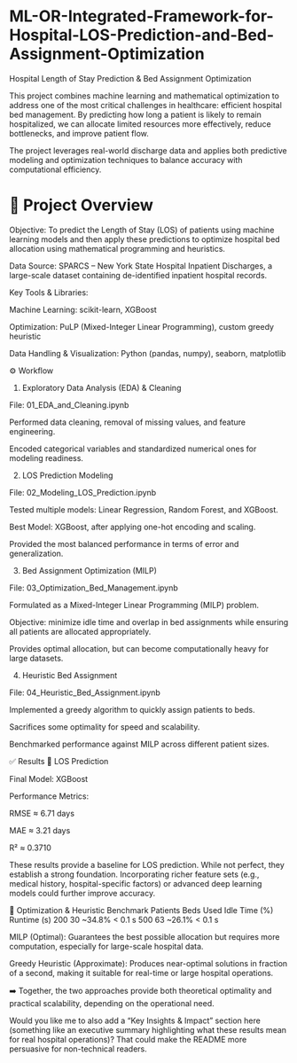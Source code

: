 # ML-OR-Integrated-Framework-for-Hospital-LOS-Prediction-and-Bed-Assignment-Optimization
Hospital Length of Stay Prediction & Bed Assignment Optimization

This project combines machine learning and mathematical optimization to address one of the most critical challenges in healthcare: efficient hospital bed management. By predicting how long a patient is likely to remain hospitalized, we can allocate limited resources more effectively, reduce bottlenecks, and improve patient flow.

The project leverages real-world discharge data and applies both predictive modeling and optimization techniques to balance accuracy with computational efficiency.

# 📌 Project Overview

Objective:
To predict the Length of Stay (LOS) of patients using machine learning models and then apply these predictions to optimize hospital bed allocation using mathematical programming and heuristics.

Data Source:
SPARCS – New York State Hospital Inpatient Discharges, a large-scale dataset containing de-identified inpatient hospital records.

Key Tools & Libraries:

Machine Learning: scikit-learn, XGBoost

Optimization: PuLP (Mixed-Integer Linear Programming), custom greedy heuristic

Data Handling & Visualization: Python (pandas, numpy), seaborn, matplotlib

⚙️ Workflow
1. Exploratory Data Analysis (EDA) & Cleaning

File: 01_EDA_and_Cleaning.ipynb

Performed data cleaning, removal of missing values, and feature engineering.

Encoded categorical variables and standardized numerical ones for modeling readiness.

2. LOS Prediction Modeling

File: 02_Modeling_LOS_Prediction.ipynb

Tested multiple models: Linear Regression, Random Forest, and XGBoost.

Best Model: XGBoost, after applying one-hot encoding and scaling.

Provided the most balanced performance in terms of error and generalization.

3. Bed Assignment Optimization (MILP)

File: 03_Optimization_Bed_Management.ipynb

Formulated as a Mixed-Integer Linear Programming (MILP) problem.

Objective: minimize idle time and overlap in bed assignments while ensuring all patients are allocated appropriately.

Provides optimal allocation, but can become computationally heavy for large datasets.

4. Heuristic Bed Assignment

File: 04_Heuristic_Bed_Assignment.ipynb

Implemented a greedy algorithm to quickly assign patients to beds.

Sacrifices some optimality for speed and scalability.

Benchmarked performance against MILP across different patient sizes.

✅ Results
🔹 LOS Prediction

Final Model: XGBoost

Performance Metrics:

RMSE ≈ 6.71 days

MAE ≈ 3.21 days

R² ≈ 0.3710

These results provide a baseline for LOS prediction. While not perfect, they establish a strong foundation. Incorporating richer feature sets (e.g., medical history, hospital-specific factors) or advanced deep learning models could further improve accuracy.

🔹 Optimization & Heuristic Benchmark
Patients	Beds Used	Idle Time (%)	Runtime (s)
200	30	~34.8%	< 0.1 s
500	63	~26.1%	< 0.1 s

MILP (Optimal): Guarantees the best possible allocation but requires more computation, especially for large-scale hospital data.

Greedy Heuristic (Approximate): Produces near-optimal solutions in fraction of a second, making it suitable for real-time or large hospital operations.

➡️ Together, the two approaches provide both theoretical optimality and practical scalability, depending on the operational need.

Would you like me to also add a “Key Insights & Impact” section here (something like an executive summary highlighting what these results mean for real hospital operations)? That could make the README more persuasive for non-technical readers.
